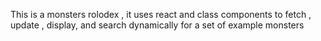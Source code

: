 This is a monsters rolodex , it uses react and class components to fetch , update , display, and search dynamically for a set of example monsters
